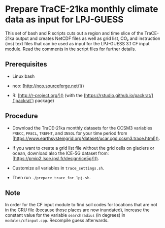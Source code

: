 Prepare TraCE-21ka monthly climate data as input for LPJ-GUESS 
===============================================================

This set of bash and R scripts cuts out a region and time slice of the TraCE-21ka output and creates NetCDF files as well as grid list, CO₂ and instruction (ins) text files that can be used as input for the LPJ-GUESS 3.1 CF input module.
Read the comments in the script files for further details.

Prerequisites
-------------

- Linux bash

- nco: [http://nco.sourceforge.net/]()

- R: [http://r-project.org/]() (with the [https://rstudio.github.io/packrat/](`packrat`) package)

Procedure
---------

- Download the TraCE-21ka monthly datasets for the CCSM3 variables `PRECC`, `PRECL`, `TREFHT`, and `INSOL` for your time period from [https://www.earthsystemgrid.org/dataset/ucar.cgd.ccsm3.trace.html]().

- If you want to create a grid list file without the grid cells on glaciers or ocean, download also the ICE-5G dataset from: [https://pmip2.lsce.ipsl.fr/design/ice5g/]().

- Customize all variables in `trace_settings.sh`.

- Then run `./prepare_trace_for_lpj.sh`.

Note
----

In order for the CF input module to find soil codes for locations that are not in the CRU file (because those places are now inundated), increase the constant value for the variable `searchradius` (in degrees) in `modules/cfinput.cpp`. Recompile guess afterwards.
